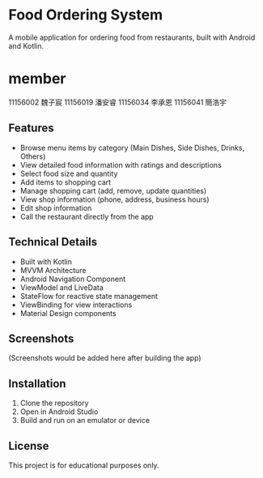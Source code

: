 # Food Ordering System

A mobile application for ordering food from restaurants, built with Android and Kotlin.

# member
11156002 魏子宸
11156019 潘安睿
11156034 李承恩
11156041 簡浩宇

## Features

- Browse menu items by category (Main Dishes, Side Dishes, Drinks, Others)
- View detailed food information with ratings and descriptions
- Select food size and quantity
- Add items to shopping cart
- Manage shopping cart (add, remove, update quantities)
- View shop information (phone, address, business hours)
- Edit shop information
- Call the restaurant directly from the app

## Technical Details

- Built with Kotlin
- MVVM Architecture
- Android Navigation Component
- ViewModel and LiveData
- StateFlow for reactive state management
- ViewBinding for view interactions
- Material Design components

## Screenshots

(Screenshots would be added here after building the app)

## Installation

1. Clone the repository
2. Open in Android Studio
3. Build and run on an emulator or device

## License

This project is for educational purposes only.